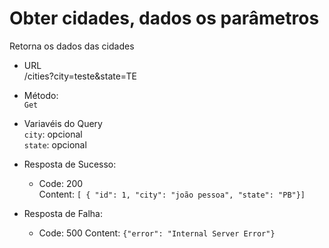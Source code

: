 # Obter cidades, dados os parâmetros

Retorna os dados das cidades

- URL  
   /cities?city=teste&state=TE

- Método:  
   `Get`

- Variavéis do Query  
  `city`: opcional  
  `state`: opcional

- Resposta de Sucesso:

  - Code: 200  
    Content: `[ { "id": 1, "city": "joão pessoa", "state": "PB"}]`

- Resposta de Falha:

  - Code: 500
    Content: `{"error": "Internal Server Error"}`
